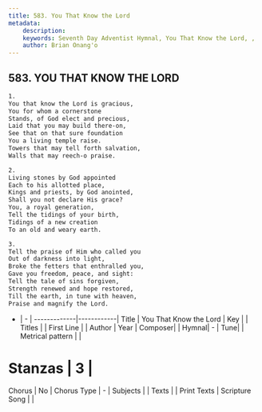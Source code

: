 ```yaml
---
title: 583. You That Know the Lord
metadata:
    description: 
    keywords: Seventh Day Adventist Hymnal, You That Know the Lord, , 
    author: Brian Onang'o
---
```



## 583. YOU THAT KNOW THE LORD

```txt
1.
You that know the Lord is gracious,
You for whom a cornerstone
Stands, of God elect and precious,
Laid that you may build there-on,
See that on that sure foundation
You a living temple raise.
Towers that may tell forth salvation,
Walls that may reech-o praise.

2.
Living stones by God appointed
Each to his allotted place,
Kings and priests, by God anointed,
Shall you not declare His grace?
You, a royal generation,
Tell the tidings of your birth,
Tidings of a new creation
To an old and weary earth.

3.
Tell the praise of Him who called you
Out of darkness into light,
Broke the fetters that enthralled you,
Gave you freedom, peace, and sight:
Tell the tale of sins forgiven,
Strength renewed and hope restored,
Till the earth, in tune with heaven,
Praise and magnify the Lord.
```

- |   -  |
-------------|------------|
Title | You That Know the Lord |
Key |  |
Titles |  |
First Line |  |
Author | 
Year | 
Composer|  |
Hymnal|  - |
Tune|  |
Metrical pattern | |
# Stanzas | 3 |
Chorus | No |
Chorus Type | - |
Subjects |  |
Texts |  |
Print Texts | 
Scripture Song |  |
  
